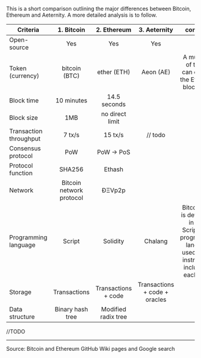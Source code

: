 This is a short comparison outlining the major differences between Bitcoin, Ethereum and Aeternity. 
A more detailed analysis is to follow. 

|        Criteria      | 1. Bitcoin       |   2. Ethereum        | 3. Aeternity    |  comment                         |
|----------------------|:----------------:|:--------------------:|:---------------:|:--------------------------------:|
| Open-source          |   Yes            | Yes                  | Yes       |                                   |
| Token (currency)     | bitcoin (BTC)    | ether (ETH)          | Aeon (AE) | A multitude of tokens can exist on the Ethereum blockchain.                                  |
| Block time           | 10 minutes       | 14.5 seconds         |           |                                   |
| Block size           | 1MB              | no direct limit      |           |                                   |
| Transaction throughput| 7 tx/s          | 15 tx/s              | // todo         
| Consensus protocol   | PoW              | PoW -> PoS           |           |                                   |
| Protocol function    | SHA256           | Ethash               |           |                                   |
| Network              | Bitcoin network protocol|  ÐΞVp2p       |           |                                   |
| Programming language | Script           | Solidity             | Chalang   | Bitcoin core is developed in C++. Script is                                                                             the programming language used for the                                                                              instructions included in each block |
| Storage              | Transactions     | Transactions + code  | Transactions + code + oracles    |
| Data structure       | Binary hash tree | Modified radix tree  |                                  |                       

//TODO

***
Source: Bitcoin and Ethereum GitHub Wiki pages and Google search